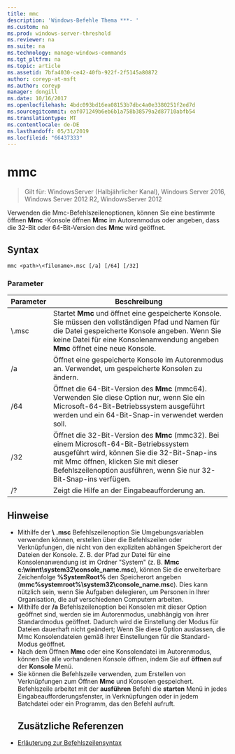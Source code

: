 ```yaml
---
title: mmc
description: 'Windows-Befehle Thema ***- '
ms.custom: na
ms.prod: windows-server-threshold
ms.reviewer: na
ms.suite: na
ms.technology: manage-windows-commands
ms.tgt_pltfrm: na
ms.topic: article
ms.assetid: 7bfa4030-ce42-40fb-922f-2f5145a80872
author: coreyp-at-msft
ms.author: coreyp
manager: dongill
ms.date: 10/16/2017
ms.openlocfilehash: 4bdc093bd16ea08153b7dbc4a0e3380251f2ed7d
ms.sourcegitcommit: eaf071249b6eb6b1a758b38579a2d87710abfb54
ms.translationtype: MT
ms.contentlocale: de-DE
ms.lasthandoff: 05/31/2019
ms.locfileid: "66437333"
---
```

# <a name="mmc"></a>mmc

>Gilt für: WindowsServer (Halbjährlicher Kanal), Windows Server 2016, Windows Server 2012 R2, WindowsServer 2012

Verwenden die Mmc-Befehlszeilenoptionen, können Sie eine bestimmte öffnen **Mmc** -Konsole öffnen **Mmc** im Autorenmodus oder angeben, dass die 32-Bit oder 64-Bit-Version des **Mmc** wird geöffnet.
## <a name="syntax"></a>Syntax
```
mmc <path>\<filename>.msc [/a] [/64] [/32]
```
### <a name="parameters"></a>Parameter

|       Parameter        |                                                                                                 Beschreibung                                                                                                 |
|------------------------|-------------------------------------------------------------------------------------------------------------------------------------------------------------------------------------------------------------|
| <path>\\<filename>.msc |        Startet **Mmc** und öffnet eine gespeicherte Konsole. Sie müssen den vollständigen Pfad und Namen für die Datei gespeicherte Konsole angeben. Wenn Sie keine Datei für eine Konsolenanwendung angeben **Mmc** öffnet eine neue Konsole.         |
|           /a           |                                                               Öffnet eine gespeicherte Konsole im Autorenmodus an.  Verwendet, um gespeicherte Konsolen zu ändern.                                                                |
|          /64           |                         Öffnet die 64-Bit-Version des **Mmc** (mmc64). Verwenden Sie diese Option nur, wenn Sie ein Microsoft-64-Bit-Betriebssystem ausgeführt werden und ein 64-Bit-Snap-in verwendet werden soll.                          |
|          /32           | Öffnet die 32-Bit-Version des **Mmc** (mmc32). Bei einem Microsoft-64-Bit-Betriebssystem ausgeführt wird, können Sie die 32-Bit-Snap-ins mit Mmc öffnen, klicken Sie mit dieser Befehlszeilenoption ausführen, wenn Sie nur 32-Bit-Snap-ins verfügen. |
|           /?           |                                                                                    Zeigt die Hilfe an der Eingabeaufforderung an.                                                                                     |

## <a name="remarks"></a>Hinweise
- Mithilfe der <path> **\\** <filename> **.msc** Befehlszeilenoption Sie Umgebungsvariablen verwenden können, erstellen über die Befehlszeilen oder Verknüpfungen, die nicht von den expliziten abhängen Speicherort der Dateien der Konsole. Z. B. der Pfad zur Datei für eine Konsolenanwendung ist im Ordner "System" (z. B. **Mmc c:\winnt\system32\console_name.msc**), können Sie die erweiterbare Zeichenfolge **%SystemRoot%** den Speicherort angeben (**mmc%systemroot%\system32\console_name.msc**). Dies kann nützlich sein, wenn Sie Aufgaben delegieren, um Personen in Ihrer Organisation, die auf verschiedenen Computern arbeiten.
- Mithilfe der **/a** Befehlszeilenoption bei Konsolen mit dieser Option geöffnet sind, werden sie im Autorenmodus, unabhängig von ihrer Standardmodus geöffnet. Dadurch wird die Einstellung der Modus für Dateien dauerhaft nicht geändert; Wenn Sie diese Option auslassen, die Mmc Konsolendateien gemäß ihrer Einstellungen für die Standard-Modus geöffnet.
- Nach dem Öffnen **Mmc** oder eine Konsolendatei im Autorenmodus, können Sie alle vorhandenen Konsole öffnen, indem Sie auf **öffnen** auf der **Konsole** Menü.
- Sie können die Befehlszeile verwenden, zum Erstellen von Verknüpfungen zum Öffnen **Mmc** und Konsolen gespeichert. Befehlszeile arbeitet mit der **ausführen** Befehl die **starten** Menü in jedes Eingabeaufforderungsfenster, in Verknüpfungen oder in jedem Batchdatei oder ein Programm, das den Befehl aufruft.
  ## <a name="additional-references"></a>Zusätzliche Referenzen
- [Erläuterung zur Befehlszeilensyntax](command-line-syntax-key.md)

